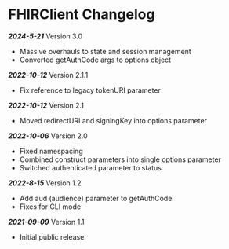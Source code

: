 # FHIRClient Changelog

***2024-5-21*** Version 3.0
   - Massive overhauls to state and session management
   - Converted getAuthCode args to options object

***2022-10-12*** Version 2.1.1
   - Fix reference to legacy tokenURI parameter

***2022-10-12*** Version 2.1
   - Moved redirectURI and signingKey into options parameter

***2022-10-06*** Version 2.0
   - Fixed namespacing
   - Combined construct parameters into single options parameter
   - Switched authenticated parameter to status

***2022-8-15*** Version 1.2
   - Add aud (audience) parameter to getAuthCode
   - Fixes for CLI mode

***2021-09-09*** Version 1.1
   - Initial public release
